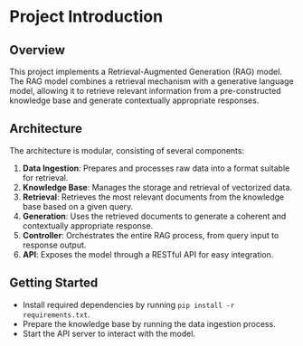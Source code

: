 # Project Introduction

## Overview

This project implements a Retrieval-Augmented Generation (RAG) model. The RAG model combines a retrieval mechanism with a generative language model, allowing it to retrieve relevant information from a pre-constructed knowledge base and generate contextually appropriate responses.

## Architecture

The architecture is modular, consisting of several components:

1. **Data Ingestion**: Prepares and processes raw data into a format suitable for retrieval.
2. **Knowledge Base**: Manages the storage and retrieval of vectorized data.
3. **Retrieval**: Retrieves the most relevant documents from the knowledge base based on a given query.
4. **Generation**: Uses the retrieved documents to generate a coherent and contextually appropriate response.
5. **Controller**: Orchestrates the entire RAG process, from query input to response output.
6. **API**: Exposes the model through a RESTful API for easy integration.

## Getting Started

- Install required dependencies by running `pip install -r requirements.txt`.
- Prepare the knowledge base by running the data ingestion process.
- Start the API server to interact with the model.
